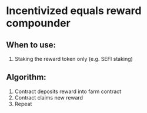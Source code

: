 # Incentivized equals reward compounder

## When to use:
1. Staking the reward token only (e.g. SEFI staking)

## Algorithm:
1. Contract deposits reward into farm contract
2. Contract claims new reward
3. Repeat
